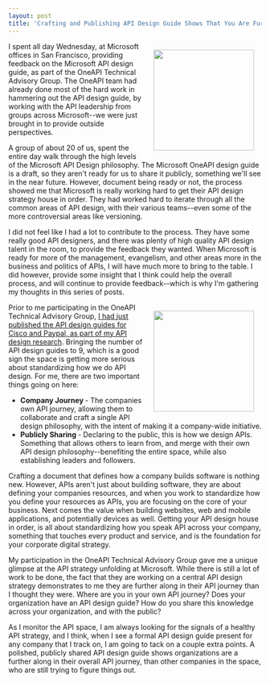 ```yaml
---
layout: post
title: 'Crafting and Publishing API Design Guide Shows That You Are Further Along In Your API Journey'
---
```

<p><img style="padding: 15px;" src="http://kinlane-productions.s3.amazonaws.com/api-evangelist-site/blog/kin-lane-api-evangelist-microsoft.png" alt="" width="200" align="right" /></p>
<p>I spent all day Wednesday, at Microsoft offices in San Francisco, providing feedback on the Microsoft API design guide, as part of the&nbsp;OneAPI Technical Advisory Group. The OneAPI team had already done most of the hard work in hammering out the API design guide, by working with the API leadership from groups across Microsoft--we were just brought in to provide outside perspectives.</p>
<p>A group of about 20 of us, spent the entire day walk through the high levels of the Microsoft API Design philosophy. The Microsoft OneAPI design guide is a draft, so they aren't ready for us to share it publicly, something we'll see in the near future. However, document being ready or not, the process showed me that Microsoft is really working hard to get their API design strategy house in order. They had worked hard to iterate through all the common areas of API design, with their various teams--even some of the more controversial areas like versioning.</p>
<p>I did not feel like I had a lot to contribute to the process. They have some really good API designers, and there was plenty of high quality API design talent in the room, to provide the feedback they wanted. When Microsoft is ready for more of the management, evangelism, and other areas more in the business and politics of APIs, I will have much more to bring to the table. I did however, provide some insight that I think could help the overall process, and will continue to provide feedback--which is why I'm gathering my thoughts in this series of posts.</p>
<p><img style="padding: 15px;" src="http://kinlane-productions.s3.amazonaws.com/api-evangelist-site/blog/api-design-guide.png" alt="" width="200" align="right" /></p>
<p>Prior to me participating in the&nbsp;OneAPI Technical Advisory Group, <a href="http://design.apievangelist.com/tools.html">I had just published the API design guides for Cisco and Paypal, as part of my API design research</a>. Bringing the number of API design guides to 9, which is a good sign the space is getting more serious about standardizing how we do API design. For me, there are two important things going on here:</p>
<ul>
<li><strong>Company Journey </strong>- The companies own API journey, allowing them to collaborate and craft a single API design philosophy, with the intent of making it a company-wide initiative.</li>
<li><strong>Publicly Sharing </strong>- Declaring to the public, this is how we design APIs. Something that allows others to learn from, and merge with their own API design philosophy--benefiting the entire space, while also establishing leaders and followers.</li>
</ul>
<p>Crafting a document that defines how a company builds software is nothing new. However, APIs aren't just about building software, they are about defining your companies resources, and when you work to standardize how you define your resources as APIs, you are focusing on the core of your business. Next comes the value when building websites, web and mobile applications, and potentially devices as well. Getting your API design house in order, is all about standardizing how you speak API across your company, something that touches every product and service, and is the foundation for your corporate digital strategy.</p>
<p>My participation in the&nbsp;OneAPI Technical Advisory Group gave me a unique glimpse at the API strategy unfolding at Microsoft. While there is still a lot of work to be done, the fact that they are working on a central API design strategy demonstrates to me they are further along in their API journey than I thought they were. Where are you in your own API journey? Does your organization have an API design guide? How do you share this knowledge across your organization, and with the public?</p>
<p>As I monitor the API space, I am always looking for the signals of a healthy API strategy, and I think, when I see a formal API design guide present for any company that I track on, I am going to tack on a couple extra points. A polished, publicly shared API design guide shows organizations are a further along in their overall API journey, than other companies in the space, who are still trying to figure things out.</p>